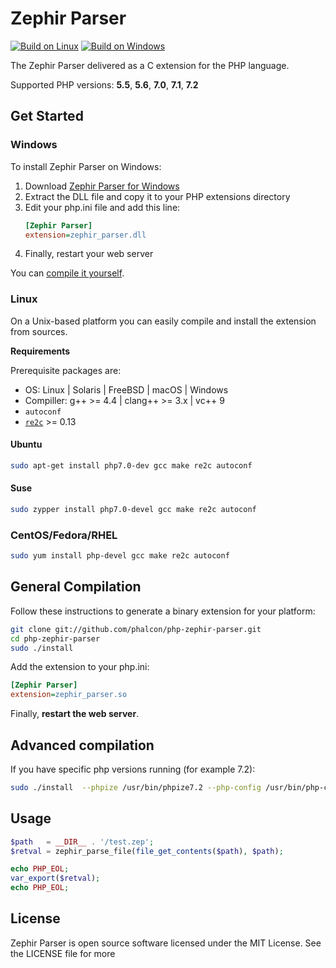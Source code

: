 # Zephir Parser

[![Build on Linux](https://travis-ci.org/phalcon/php-zephir-parser.svg?branch=master)](https://travis-ci.org/phalcon/php-zephir-parser)
[![Build on Windows](https://ci.appveyor.com/api/projects/status/r4k8baw1iy54v2wt/branch/master?svg=true)](https://ci.appveyor.com/project/sergeyklay/php-zephir-parser/branch/master)

The Zephir Parser delivered as a C extension for the PHP language.

Supported PHP versions: **5.5**, **5.6**, **7.0**, **7.1**, **7.2**

## Get Started

### Windows

To install Zephir Parser on Windows:

1. Download [Zephir Parser for Windows](https://github.com/phalcon/php-zephir-parser/releases/latest)
2. Extract the DLL file and copy it to your PHP extensions directory
3. Edit your php.ini file and add this line:
   ```ini
   [Zephir Parser]
   extension=zephir_parser.dll
   ```
4. Finally, restart your web server

You can [compile it yourself](https://github.com/phalcon/php-zephir-parser/blob/master/README.WIN32-BUILD-SYSTEM).

### Linux

On a Unix-based platform you can easily compile and install the extension from sources.

**Requirements**

Prerequisite packages are:

* OS: Linux | Solaris | FreeBSD | macOS | Windows
* Compiller: g++ >= 4.4 | clang++ >= 3.x | vc++ 9
* `autoconf`
* [`re2c`](http://re2c.org/) >= 0.13

#### Ubuntu

```bash
sudo apt-get install php7.0-dev gcc make re2c autoconf
```

#### Suse

```bash
sudo zypper install php7.0-devel gcc make re2c autoconf
```

### CentOS/Fedora/RHEL

```bash
sudo yum install php-devel gcc make re2c autoconf
```

## General Compilation

Follow these instructions to generate a binary extension for your platform:

```bash
git clone git://github.com/phalcon/php-zephir-parser.git
cd php-zephir-parser
sudo ./install
```

Add the extension to your php.ini:

```ini
[Zephir Parser]
extension=zephir_parser.so
```

Finally, **restart the web server**.

## Advanced compilation

If you have specific php versions running (for example 7.2):

```bash
sudo ./install  --phpize /usr/bin/phpize7.2 --php-config /usr/bin/php-config7.2
```

## Usage

```php
$path   = __DIR__ . '/test.zep';
$retval = zephir_parse_file(file_get_contents($path), $path);

echo PHP_EOL;
var_export($retval);
echo PHP_EOL;
```

## License

Zephir Parser is open source software licensed under the MIT License. See the LICENSE file for more
